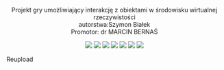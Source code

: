 
<p align="center">
Projekt gry umożliwiający interakcję z obiektami w środowisku wirtualnej rzeczywistości <br>
autorstwa:Szymon Białek <br>
Promotor: dr MARCIN BERNAŚ
</p>
<p align="center">
<img src="https://github.com/user-attachments/assets/2b984849-d4aa-40be-b0a5-791af6f6fba2">
<img src="https://github.com/user-attachments/assets/0aa8c4b7-61e8-4550-86b6-8187d9c0d2fc">
<img src="https://github.com/user-attachments/assets/150d6119-8138-46b1-b4f5-613a00958d74">
<img src="https://github.com/user-attachments/assets/7f351d4b-e76c-4bb9-9079-e4b8a32898c6">
<img src="https://github.com/user-attachments/assets/b9468a5b-90c5-4da3-bf5a-df77bae6fb7f">
<img src="https://github.com/user-attachments/assets/1f6d30c6-7251-4fea-82c8-c3f3c82841be">
<img src="https://github.com/user-attachments/assets/6e7dd6c2-2c2b-4b58-875e-77f144895590">
</p>
Reupload
